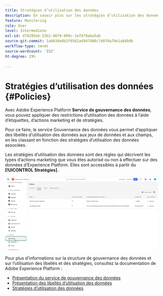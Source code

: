 ```yaml
---
title: Stratégies d’utilisation des données
description: En savoir plus sur les stratégies d’utilisation des données et le service de gouvernance des données.
feature: Monitoring
role: User
level: Intermediate
exl-id: d74295e6-53b2-46f9-809c-1ef479aba5ab
source-git-commit: 1ab038e8b2f0582ad947400c7d070a70e1a84b9b
workflow-type: tm+mt
source-wordcount: '152'
ht-degree: 29%

---
```


# Stratégies d’utilisation des données {#Policies}

Avec Adobe Experience Platform **Service de gouvernance des données**, vous pouvez appliquer des restrictions d’utilisation des données à l’aide d’étiquettes, d’actions marketing et de stratégies.

Pour ce faire, le service Gouvernance des données vous permet d’appliquer des libellés d’utilisation des données aux jeux de données et aux champs, en les classant en fonction des stratégies d’utilisation des données associées.

Les stratégies d’utilisation des données sont des règles qui décrivent les types d’actions marketing que vous êtes autorisé ou non à effectuer sur des données d’Experience Platform. Elles sont accessibles à partir du **[!UICONTROL Stratégies]** .

![](assets/policies.png)

Pour plus d’informations sur la structure de gouvernance des données et sur l’utilisation des libellés et des stratégies, consultez la documentation de Adobe Experience Platform :

* [Présentation du service de gouvernance des données](https://experienceleague.adobe.com/docs/experience-platform/data-governance/home.html?lang=fr)
* [Présentation des libellés d’utilisation des données](https://experienceleague.adobe.com/docs/experience-platform/data-governance/labels/overview.html?lang=en)
* [Stratégies d’utilisation des données](https://experienceleague.adobe.com/docs/experience-platform/data-governance/policies/overview.html)
